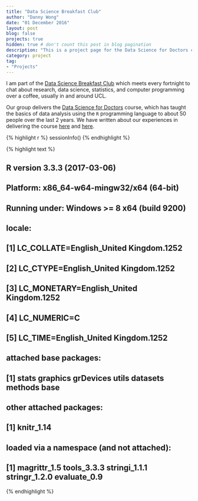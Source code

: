 ```yaml
---
title: "Data Science Breakfast Club"
author: "Danny Wong"
date: "01 December 2016"
layout: post
blog: false
projects: true
hidden: true # don't count this post in blog pagination
description: "This is a project page for the Data Science for Doctors course"
category: project
tag:
- "Projects"
---
```


I am part of the [Data Science Breakfast Club](http://datascibc.org/) which meets every fortnight to chat about research, data science, statistics, and computer programming over a coffee, usually in and around UCL. 

Our group delivers the [Data Science for Doctors](http://datascibc.org/Data-Science-for-Docs/) course, which has taught the basics of data analysis using the `R` programming language to about 50 people over the last 2 years. We have written about our experiences in delivering the course [here](https://www.rcoa.ac.uk/system/files/Bulletin104.pdf) and [here](https://www.software.ac.uk/blog/2017-06-07-data-science-docs).


{% highlight r %}
sessionInfo()
{% endhighlight %}



{% highlight text %}
## R version 3.3.3 (2017-03-06)
## Platform: x86_64-w64-mingw32/x64 (64-bit)
## Running under: Windows >= 8 x64 (build 9200)
## 
## locale:
## [1] LC_COLLATE=English_United Kingdom.1252 
## [2] LC_CTYPE=English_United Kingdom.1252   
## [3] LC_MONETARY=English_United Kingdom.1252
## [4] LC_NUMERIC=C                           
## [5] LC_TIME=English_United Kingdom.1252    
## 
## attached base packages:
## [1] stats     graphics  grDevices utils     datasets  methods   base     
## 
## other attached packages:
## [1] knitr_1.14
## 
## loaded via a namespace (and not attached):
## [1] magrittr_1.5  tools_3.3.3   stringi_1.1.1 stringr_1.2.0 evaluate_0.9
{% endhighlight %}
